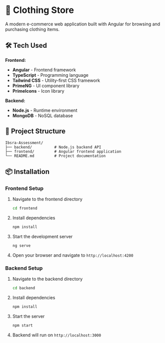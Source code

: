 # 👕 Clothing Store

A modern e-commerce web application built with Angular for browsing and purchasing clothing items.

## 🛠️ Tech Used

**Frontend:**
- **Angular** - Frontend framework
- **TypeScript** - Programming language
- **Tailwind CSS** - Utility-first CSS framework
- **PrimeNG** - UI component library
- **PrimeIcons** - Icon library

**Backend:**
- **Node.js** - Runtime environment
- **MongoDB** - NoSQL database

## 📂 Project Structure

```
Ibsra-Assessment/
├── backend/          # Node.js backend API
├── frontend/         # Angular frontend application
└── README.md         # Project documentation
```

## 📦 Installation

### Frontend Setup

1. Navigate to the frontend directory
   ```bash
   cd frontend
   ```

2. Install dependencies
   ```bash
   npm install
   ```

3. Start the development server
   ```bash
   ng serve
   ```

4. Open your browser and navigate to `http://localhost:4200`

### Backend Setup

1. Navigate to the backend directory
   ```bash
   cd backend
   ```

2. Install dependencies
   ```bash
   npm install
   ```

3. Start the server
   ```bash
   npm start
   ```

4. Backend will run on `http://localhost:3000`
